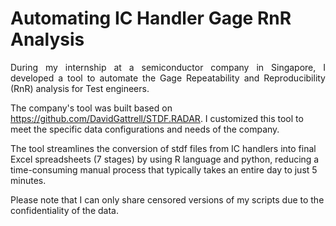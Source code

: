 # Automating IC Handler Gage RnR Analysis

<p align="justify">
During my internship at a semiconductor company in Singapore, I developed a tool to automate the Gage Repeatability and Reproducibility (RnR) analysis for Test engineers. 

The company's tool was built based on https://github.com/DavidGattrell/STDF.RADAR. I customized this tool to meet the specific data configurations and needs of the company.

The tool streamlines the conversion of stdf files from IC handlers into final Excel spreadsheets (7 stages) by using R language and python, reducing a time-consuming manual process that typically takes an entire day to just 5 minutes.

Please note that I can only share censored versions of my scripts due to the confidentiality of the data.
</p>
